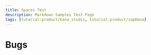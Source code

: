 ```yaml
---
title: Spaces Test
description: Markdown Samples Test Page
tags: [tutorial:product/hana_studio, tutorial:product/sapHana]
---
```

# Bugs
